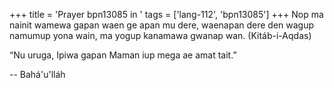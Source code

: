 +++
title = 'Prayer bpn13085 in '
tags = ['lang-112', 'bpn13085']
+++
Nop ma nainit wamewa gapan waen ge apan mu dere, waenapan dere den wagup namumup yona wain, ma yogup kanamawa gwanap wan.  (Kitáb-i-Aqdas)

“Nu uruga, Ipiwa gapan Maman iup mega ae amat tait.”

-- Bahá'u'lláh
